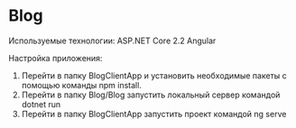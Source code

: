 # Blog

Используемые технологии:
ASP.NET Core 2.2
Angular

Настройка приложения:
1. Перейти в папку BlogClientApp и установить необходимые пакеты с помощью команды npm install.
2. Перейти в папку Blog/Blog запустить локальный сервер командой dotnet run
3. Перейти в папку BlogClientApp запустить проект командой ng serve

